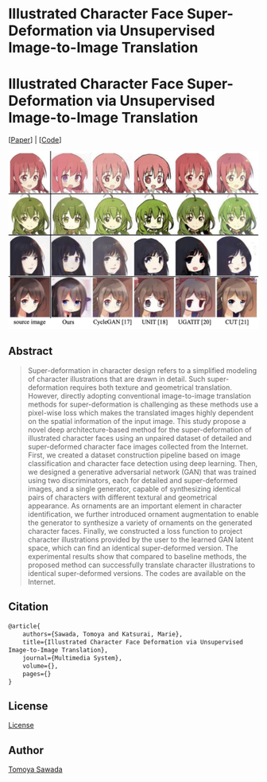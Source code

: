 
# Illustrated Character Face Super-Deformation via Unsupervised Image-to-Image Translation

# Illustrated Character Face Super-Deformation via Unsupervised Image-to-Image Translation

[[Paper](#)] | [[Code](#)]

<div align="center">
 	<img alt="results" src="./assets/deformation_result_v2.png">
</div>

## Abstract

> Super-deformation in character design refers to a simplified modeling of character illustrations that are drawn in detail. Such super-deformation requires both texture and geometrical translation. However, directly adopting conventional image-to-image translation methods for super-deformation is challenging as these methods use a pixel-wise loss which makes the translated images highly dependent on the spatial information of the input image. This study propose a novel deep architecture-based method for the super-deformation of illustrated character faces using an unpaired dataset of detailed and super-deformed character face images collected from the Internet. First, we created a dataset construction pipeline based on image classification and character face detection using deep learning. Then, we designed a generative adversarial network (GAN) that was trained using two discriminators, each for detailed and super-deformed images, and a single generator, capable of synthesizing identical pairs of characters with different textural and geometrical appearance. As ornaments are an important element in character identification, we further introduced ornament augmentation to enable the generator to synthesize a variety of ornaments on the generated character faces. Finally, we constructed a loss function to project character illustrations provided by the user to the learned GAN latent space, which can find an identical super-deformed version. The experimental results show that compared to baseline methods, the proposed method can successfully translate character illustrations to identical super-deformed versions. The codes are available on the Internet.

## Citation

```text
@article{
    authors={Sawada, Tomoya and Katsurai, Marie},
    title={Illustrated Character Face Deformation via Unsupervised Image-to-Image Translation},
    journal={Multimedia System},
    volume={},
    pages={}
}
```

## License

[License](./LICENSE)

## Author

[Tomoya Sawada](https://github.com/STomoya/)
